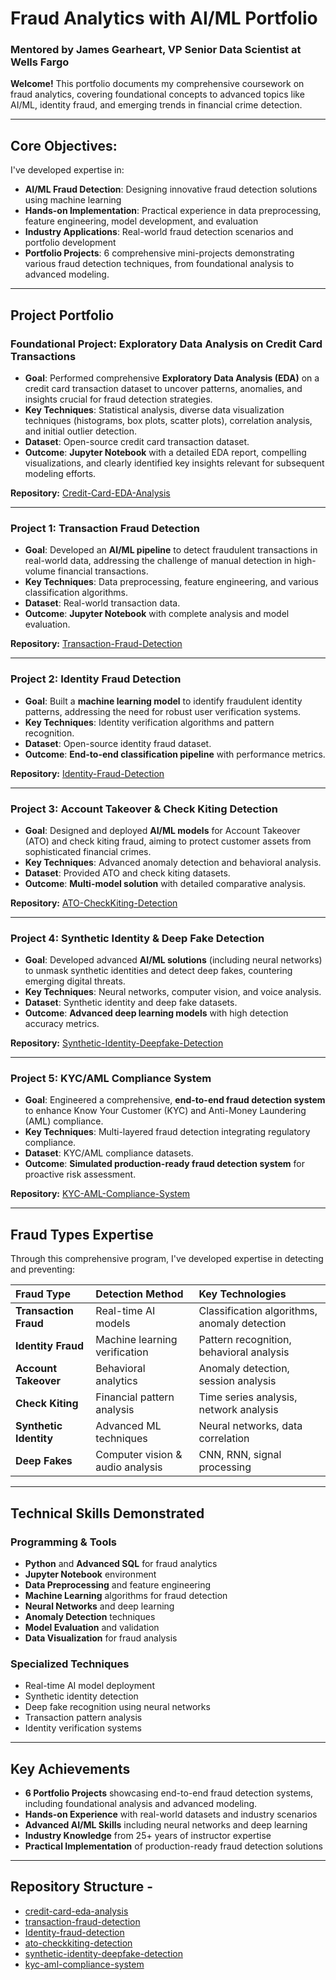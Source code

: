 # Fraud Analytics with AI/ML Portfolio
### Mentored by James Gearheart, VP Senior Data Scientist at Wells Fargo
**Welcome!** This portfolio documents my comprehensive coursework on fraud analytics, covering foundational concepts to advanced topics like AI/ML, identity fraud, and emerging trends in financial crime detection.

---

## Core Objectives:

I've developed expertise in:

* **AI/ML Fraud Detection**: Designing innovative fraud detection solutions using machine learning
* **Hands-on Implementation**: Practical experience in data preprocessing, feature engineering, model development, and evaluation
* **Industry Applications**: Real-world fraud detection scenarios and portfolio development
* **Portfolio Projects**: 6 comprehensive mini-projects demonstrating various fraud detection techniques, from foundational analysis to advanced modeling.

---

## Project Portfolio

### Foundational Project: Exploratory Data Analysis on Credit Card Transactions

* **Goal**: Performed comprehensive **Exploratory Data Analysis (EDA)** on a credit card transaction dataset to uncover patterns, anomalies, and insights crucial for fraud detection strategies.
* **Key Techniques**: Statistical analysis, diverse data visualization techniques (histograms, box plots, scatter plots), correlation analysis, and initial outlier detection.
* **Dataset**: Open-source credit card transaction dataset.
* **Outcome**: **Jupyter Notebook** with a detailed EDA report, compelling visualizations, and clearly identified key insights relevant for subsequent modeling efforts.

**Repository:** [Credit-Card-EDA-Analysis](./credit-card-eda-analysis/)

---

### Project 1: Transaction Fraud Detection

* **Goal**: Developed an **AI/ML pipeline** to detect fraudulent transactions in real-world data, addressing the challenge of manual detection in high-volume financial transactions.
* **Key Techniques**: Data preprocessing, feature engineering, and various classification algorithms.
* **Dataset**: Real-world transaction data.
* **Outcome**: **Jupyter Notebook** with complete analysis and model evaluation.

**Repository:** [Transaction-Fraud-Detection](./transaction-fraud-detection/)

---

### Project 2: Identity Fraud Detection

* **Goal**: Built a **machine learning model** to identify fraudulent identity patterns, addressing the need for robust user verification systems.
* **Key Techniques**: Identity verification algorithms and pattern recognition.
* **Dataset**: Open-source identity fraud dataset.
* **Outcome**: **End-to-end classification pipeline** with performance metrics.

**Repository:** [Identity-Fraud-Detection](./Identity-Fraud-Detection/)

---

### Project 3: Account Takeover & Check Kiting Detection

* **Goal**: Designed and deployed **AI/ML models** for Account Takeover (ATO) and check kiting fraud, aiming to protect customer assets from sophisticated financial crimes.
* **Key Techniques**: Advanced anomaly detection and behavioral analysis.
* **Dataset**: Provided ATO and check kiting datasets.
* **Outcome**: **Multi-model solution** with detailed comparative analysis.

**Repository:** [ATO-CheckKiting-Detection](./ATO-CheckKiting-Detection/)

---

### Project 4: Synthetic Identity & Deep Fake Detection

* **Goal**: Developed advanced **AI/ML solutions** (including neural networks) to unmask synthetic identities and detect deep fakes, countering emerging digital threats.
* **Key Techniques**: Neural networks, computer vision, and voice analysis.
* **Dataset**: Synthetic identity and deep fake datasets.
* **Outcome**: **Advanced deep learning models** with high detection accuracy metrics.

**Repository:** [Synthetic-Identity-Deepfake-Detection](./synthetic-identity-deepfake-detection/)

---

### Project 5: KYC/AML Compliance System

* **Goal**: Engineered a comprehensive, **end-to-end fraud detection system** to enhance Know Your Customer (KYC) and Anti-Money Laundering (AML) compliance.
* **Key Techniques**: Multi-layered fraud detection integrating regulatory compliance.
* **Dataset**: KYC/AML compliance datasets.
* **Outcome**: **Simulated production-ready fraud detection system** for proactive risk assessment.

**Repository:** [KYC-AML-Compliance-System](./kyc-aml-compliance-system/)

---

## Fraud Types Expertise

Through this comprehensive program, I've developed expertise in detecting and preventing:

| Fraud Type          | Detection Method                | Key Technologies                          |
| :------------------ | :------------------------------ | :---------------------------------------- |
| **Transaction Fraud** | Real-time AI models             | Classification algorithms, anomaly detection |
| **Identity Fraud** | Machine learning verification   | Pattern recognition, behavioral analysis  |
| **Account Takeover** | Behavioral analytics            | Anomaly detection, session analysis       |
| **Check Kiting** | Financial pattern analysis      | Time series analysis, network analysis    |
| **Synthetic Identity**| Advanced ML techniques          | Neural networks, data correlation         |
| **Deep Fakes** | Computer vision & audio analysis| CNN, RNN, signal processing               |

---
## Technical Skills Demonstrated

### Programming & Tools

* **Python** and **Advanced SQL** for fraud analytics
* **Jupyter Notebook** environment
* **Data Preprocessing** and feature engineering
* **Machine Learning** algorithms for fraud detection
* **Neural Networks** and deep learning
* **Anomaly Detection** techniques
* **Model Evaluation** and validation
* **Data Visualization** for fraud analysis

### Specialized Techniques

* Real-time AI model deployment
* Synthetic identity detection
* Deep fake recognition using neural networks
* Transaction pattern analysis
* Identity verification systems

---

## Key Achievements

* **6 Portfolio Projects** showcasing end-to-end fraud detection systems, including foundational analysis and advanced modeling.
* **Hands-on Experience** with real-world datasets and industry scenarios
* **Advanced AI/ML Skills** including neural networks and deep learning
* **Industry Knowledge** from 25+ years of instructor expertise
* **Practical Implementation** of production-ready fraud detection solutions

---

## Repository Structure - 

- [credit-card-eda-analysis](./credit-card-eda-analysis/)
- [transaction-fraud-detection](./transaction-fraud-detection/)
- [Identity-fraud-detection](./Identity-Fraud-Detection/)
- [ato-checkkiting-detection](./ato-checkkiting-detection/)
- [synthetic-identity-deepfake-detection](./synthetic-identity-deepfake-detection/)
- [kyc-aml-compliance-system](./kyc-aml-compliance-system/)

